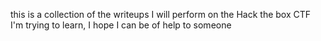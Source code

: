 this is a collection of the writeups I will perform on the Hack the box CTF
I'm trying to learn,
I hope I can be of help to someone
